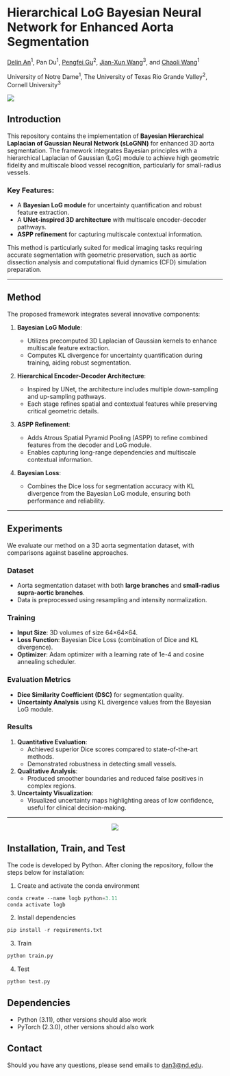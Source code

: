 # Hierarchical LoG Bayesian Neural Network for Enhanced Aorta Segmentation

[Delin An](https://github.com/adlsn)<sup>1</sup>, Pan Du<sup>1</sup>, [Pengfei Gu](https://pgu-nd.github.io/)<sup>2</sup>, [Jian-Xun Wang](https://www.engineering.cornell.edu/faculty-directory/jian-xun-wang)<sup>3</sup>, and [Chaoli Wang](https://sites.nd.edu/chaoli-wang/)<sup>1</sup>

University of Notre Dame<sup>1</sup>, The University of Texas Rio Grande Valley<sup>2</sup>, Cornell University<sup>3</sup>

<div>
  <img src='method.png'>
</div>

## Introduction

This repository contains the implementation of **Bayesian Hierarchical Laplacian of Gaussian Neural Network (sLoGNN)** for enhanced 3D aorta segmentation. The framework integrates Bayesian principles with a hierarchical Laplacian of Gaussian (LoG) module to achieve high geometric fidelity and multiscale blood vessel recognition, particularly for small-radius vessels. 

### Key Features:
- A **Bayesian LoG module** for uncertainty quantification and robust feature extraction.
- A **UNet-inspired 3D architecture** with multiscale encoder-decoder pathways.
- **ASPP refinement** for capturing multiscale contextual information.

This method is particularly suited for medical imaging tasks requiring accurate segmentation with geometric preservation, such as aortic dissection analysis and computational fluid dynamics (CFD) simulation preparation.

---

## Method

The proposed framework integrates several innovative components:

1. **Bayesian LoG Module**:
   - Utilizes precomputed 3D Laplacian of Gaussian kernels to enhance multiscale feature extraction.
   - Computes KL divergence for uncertainty quantification during training, aiding robust segmentation.

2. **Hierarchical Encoder-Decoder Architecture**:
   - Inspired by UNet, the architecture includes multiple down-sampling and up-sampling pathways.
   - Each stage refines spatial and contextual features while preserving critical geometric details.

3. **ASPP Refinement**:
   - Adds Atrous Spatial Pyramid Pooling (ASPP) to refine combined features from the decoder and LoG module.
   - Enables capturing long-range dependencies and multiscale contextual information.

4. **Bayesian Loss**:
   - Combines the Dice loss for segmentation accuracy with KL divergence from the Bayesian LoG module, ensuring both performance and reliability.

---

## Experiments

We evaluate our method on a 3D aorta segmentation dataset, with comparisons against baseline approaches.

### Dataset
- Aorta segmentation dataset with both **large branches** and **small-radius supra-aortic branches**.
- Data is preprocessed using resampling and intensity normalization.

### Training
- **Input Size**: 3D volumes of size 64×64×64.
- **Loss Function**: Bayesian Dice Loss (combination of Dice and KL divergence).
- **Optimizer**: Adam optimizer with a learning rate of 1e-4 and cosine annealing scheduler.

### Evaluation Metrics
- **Dice Similarity Coefficient (DSC)** for segmentation quality.
- **Uncertainty Analysis** using KL divergence values from the Bayesian LoG module.

### Results
1. **Quantitative Evaluation**:
   - Achieved superior Dice scores compared to state-of-the-art methods.
   - Demonstrated robustness in detecting small vessels.
2. **Qualitative Analysis**:
   - Produced smoother boundaries and reduced false positives in complex regions.
3. **Uncertainty Visualization**:
   - Visualized uncertainty maps highlighting areas of low confidence, useful for clinical decision-making.

---

<div align="center">
  <img src='qualitative_results.png'>
</div>

## Installation, Train, and Test
The code is developed by Python. After cloning the repository, follow the steps below for installation:
1. Create and activate the conda environment
```python
conda create --name logb python=3.11
conda activate logb
```
2. Install dependencies
```python
pip install -r requirements.txt
```
3. Train
```python
python train.py
```

4. Test
```python
python test.py
```

## Dependencies
* Python (3.11), other versions should also work
* PyTorch (2.3.0), other versions should also work

## Contact
Should you have any questions, please send emails to dan3@nd.edu.




